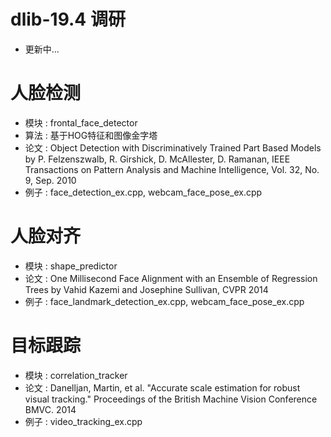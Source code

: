 # dlib-19.4 调研
 - 更新中...

# 人脸检测
 - 模块 : frontal_face_detector
 - 算法 : 基于HOG特征和图像金字塔
 - 论文 : Object Detection with Discriminatively Trained Part Based Models by P. Felzenszwalb, R. Girshick, D. McAllester, D. Ramanan, IEEE Transactions on Pattern Analysis and Machine Intelligence, Vol. 32, No. 9, Sep. 2010
 - 例子 : face_detection_ex.cpp, webcam_face_pose_ex.cpp
 
# 人脸对齐
 - 模块 : shape_predictor
 - 论文 : One Millisecond Face Alignment with an Ensemble of Regression Trees by Vahid Kazemi and Josephine Sullivan, CVPR 2014
 - 例子 : face_landmark_detection_ex.cpp, webcam_face_pose_ex.cpp

# 目标跟踪
 - 模块 : correlation_tracker
 - 论文 : Danelljan, Martin, et al. "Accurate scale estimation for robust visual tracking." Proceedings of the British Machine Vision Conference BMVC. 2014
 - 例子 : video_tracking_ex.cpp